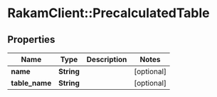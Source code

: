 # RakamClient::PrecalculatedTable

## Properties
Name | Type | Description | Notes
------------ | ------------- | ------------- | -------------
**name** | **String** |  | [optional] 
**table_name** | **String** |  | [optional] 



